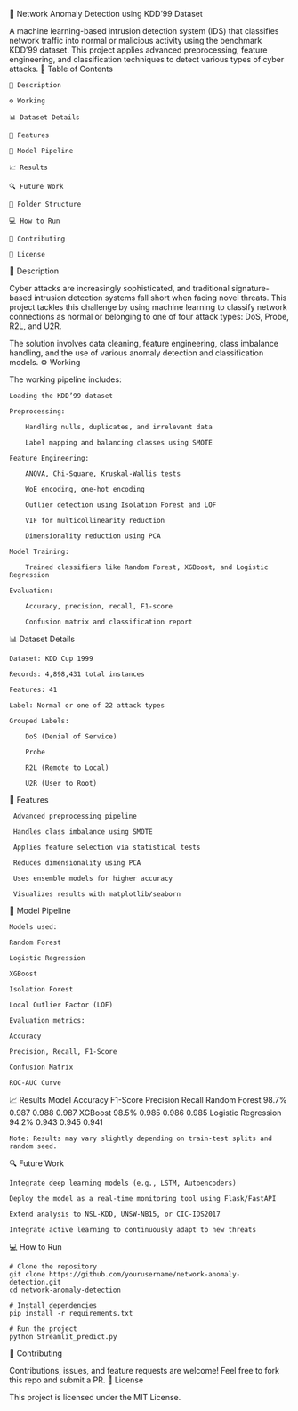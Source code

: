 🔐 Network Anomaly Detection using KDD’99 Dataset

A machine learning-based intrusion detection system (IDS) that classifies network traffic into normal or malicious activity using the benchmark KDD’99 dataset. This project applies advanced preprocessing, feature engineering, and classification techniques to detect various types of cyber attacks.
📌 Table of Contents

    📖 Description

    ⚙️ Working

    📊 Dataset Details

    🚀 Features

    🧠 Model Pipeline

    📈 Results

    🔍 Future Work

    📂 Folder Structure

    💻 How to Run

    🤝 Contributing

    📜 License

📖 Description

Cyber attacks are increasingly sophisticated, and traditional signature-based intrusion detection systems fall short when facing novel threats. This project tackles this challenge by using machine learning to classify network connections as normal or belonging to one of four attack types: DoS, Probe, R2L, and U2R.

The solution involves data cleaning, feature engineering, class imbalance handling, and the use of various anomaly detection and classification models.
⚙️ Working

The working pipeline includes:

    Loading the KDD’99 dataset

    Preprocessing:

        Handling nulls, duplicates, and irrelevant data

        Label mapping and balancing classes using SMOTE

    Feature Engineering:

        ANOVA, Chi-Square, Kruskal-Wallis tests

        WoE encoding, one-hot encoding

        Outlier detection using Isolation Forest and LOF

        VIF for multicollinearity reduction

        Dimensionality reduction using PCA

    Model Training:

        Trained classifiers like Random Forest, XGBoost, and Logistic Regression

    Evaluation:

        Accuracy, precision, recall, F1-score

        Confusion matrix and classification report

📊 Dataset Details

    Dataset: KDD Cup 1999

    Records: 4,898,431 total instances

    Features: 41

    Label: Normal or one of 22 attack types

    Grouped Labels:

        DoS (Denial of Service)

        Probe

        R2L (Remote to Local)

        U2R (User to Root)

🚀 Features

     Advanced preprocessing pipeline

     Handles class imbalance using SMOTE

     Applies feature selection via statistical tests

     Reduces dimensionality using PCA

     Uses ensemble models for higher accuracy

     Visualizes results with matplotlib/seaborn

🧠 Model Pipeline

    Models used:

    Random Forest

    Logistic Regression

    XGBoost

    Isolation Forest

    Local Outlier Factor (LOF)

    Evaluation metrics:

    Accuracy

    Precision, Recall, F1-Score

    Confusion Matrix

    ROC-AUC Curve

📈 Results
Model	Accuracy	F1-Score	Precision	Recall
Random Forest	98.7%	0.987	0.988	0.987
XGBoost	98.5%	0.985	0.986	0.985
Logistic Regression	94.2%	0.943	0.945	0.941

    Note: Results may vary slightly depending on train-test splits and random seed.

🔍 Future Work

    Integrate deep learning models (e.g., LSTM, Autoencoders)

    Deploy the model as a real-time monitoring tool using Flask/FastAPI

    Extend analysis to NSL-KDD, UNSW-NB15, or CIC-IDS2017

    Integrate active learning to continuously adapt to new threats
    
💻 How to Run
    
    # Clone the repository
    git clone https://github.com/yourusername/network-anomaly-detection.git
    cd network-anomaly-detection
    
    # Install dependencies
    pip install -r requirements.txt
    
    # Run the project
    python Streamlit_predict.py
🤝 Contributing

Contributions, issues, and feature requests are welcome!
Feel free to fork this repo and submit a PR.
📜 License

This project is licensed under the MIT License.
  
